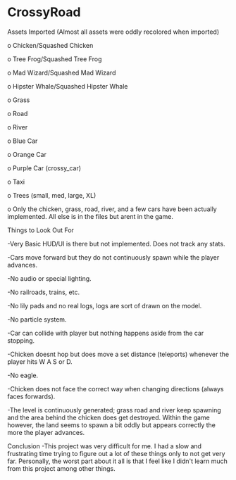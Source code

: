 # CrossyRoad

Assets Imported (Almost all assets were oddly recolored when imported)

o Chicken/Squashed Chicken

o Tree Frog/Squashed Tree Frog

o Mad Wizard/Squashed Mad Wizard

o Hipster Whale/Squashed Hipster Whale

o Grass

o Road

o River

o Blue Car

o Orange Car

o Purple Car (crossy_car)

o Taxi

o Trees (small, med, large, XL)

o Only the chicken, grass, road, river, and a few cars have been actually implemented. All else is in the files but arent in the game.



Things to Look Out For

-Very Basic HUD/UI is there but not implemented. Does not track any stats.

-Cars move forward but they do not continuously spawn while the player advances.

-No audio or special lighting.

-No railroads, trains, etc.

-No lily pads and no real logs, logs are sort of drawn on the model.

-No particle system.

-Car can collide with player but nothing happens aside from the car stopping.

-Chicken doesnt hop but does move a set distance (teleports) whenever the player hits W A S or D.

-No eagle.

-Chicken does not face the correct way when changing directions (always faces forwards).

-The level is continuously generated; grass road and river keep spawning and the area behind the chicken does get destroyed. Within the 
game however, the land seems to spawn a bit oddly but appears correctly the more the player advances.



Conclusion
-This project was very difficult for me. I had a slow and frustrating time trying to figure out a lot of these things only to not get very far. Personally, the worst part about it all is that I feel like I didn't learn much from this project among other things. 
